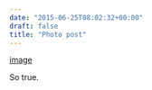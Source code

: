 ```yaml
---
date: "2015-06-25T08:02:32+00:00"
draft: false
title: "Photo post"
---
```

[image](/img/2015-06-25-photo-post/f95f9766930c473afe9f1668e7d36f779b92ad5cd594943097b21891c44a79f9.jpg)

So true.
